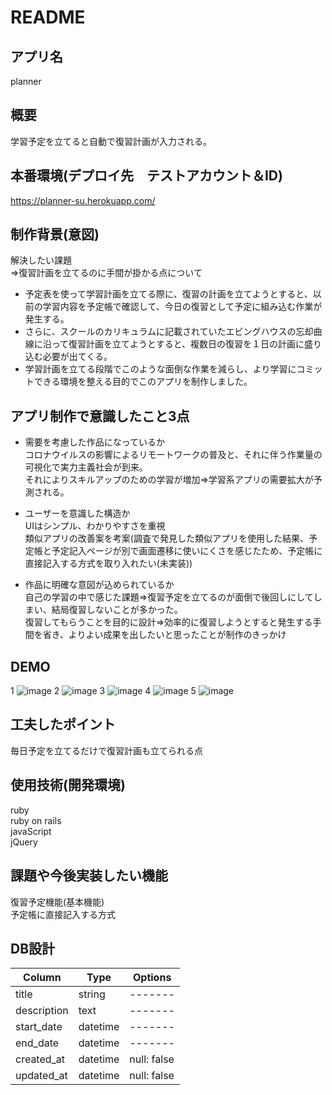 # README

## アプリ名  
planner

## 概要  
学習予定を立てると自動で復習計画が入力される。

## 本番環境(デプロイ先　テストアカウント＆ID)  
https://planner-su.herokuapp.com/

## 制作背景(意図)  
解決したい課題  
⇒復習計画を立てるのに手間が掛かる点について  
- 予定表を使って学習計画を立てる際に、復習の計画を立てようとすると、以前の学習内容を予定帳で確認して、今日の復習として予定に組み込む作業が発生する。  
- さらに、スクールのカリキュラムに記載されていたエビングハウスの忘却曲線に沿って復習計画を立てようとすると、複数日の復習を１日の計画に盛り込む必要が出てくる。  
- 学習計画を立てる段階でこのような面倒な作業を減らし、より学習にコミットできる環境を整える目的でこのアプリを制作しました。  

## アプリ制作で意識したこと3点  

- 需要を考慮した作品になっているか  
コロナウイルスの影響によるリモートワークの普及と、それに伴う作業量の可視化で実力主義社会が到来。  
それによりスキルアップのための学習が増加⇒学習系アプリの需要拡大が予測される。  

- ユーザーを意識した構造か  
UIはシンプル、わかりやすさを重視  
類似アプリの改善案を考案(調査で発見した類似アプリを使用した結果、予定帳と予定記入ページが別で画面遷移に使いにくさを感じたため、予定帳に直接記入する方式を取り入れたい(未実装))  

- 作品に明確な意図が込められているか  
自己の学習の中で感じた課題⇒復習予定を立てるのが面倒で後回しにしてしまい、結局復習しないことが多かった。  
復習してもらうことを目的に設計⇒効率的に復習しようとすると発生する手間を省き、よりよい成果を出したいと思ったことが制作のきっかけ  

## DEMO
1
![image](https://user-images.githubusercontent.com/61076624/83946819-1b783680-a84e-11ea-8c30-4339039b421c.png)
2
![image](https://user-images.githubusercontent.com/61076624/83946856-64c88600-a84e-11ea-8f14-c28bec098746.png)
3
![image](https://user-images.githubusercontent.com/61076624/83946866-701bb180-a84e-11ea-94d5-bb25dfbdf51b.png)
4
![image](https://user-images.githubusercontent.com/61076624/83946875-79a51980-a84e-11ea-89bd-2249146dc6e1.png)
5
![image](https://user-images.githubusercontent.com/61076624/83946881-7dd13700-a84e-11ea-9f99-7ecdc92d13a8.png)

## 工夫したポイント  
毎日予定を立てるだけで復習計画も立てられる点

## 使用技術(開発環境)  
ruby  
ruby on rails  
javaScript  
jQuery

## 課題や今後実装したい機能  
復習予定機能(基本機能)  
予定帳に直接記入する方式  

## DB設計

|Column|Type|Options|
|----|----|-------|
|title|string|-------|
|description|text|-------|
|start_date|datetime|-------|
|end_date|datetime|-------|
|created_at|datetime|null: false|
|updated_at|datetime|null: false|

